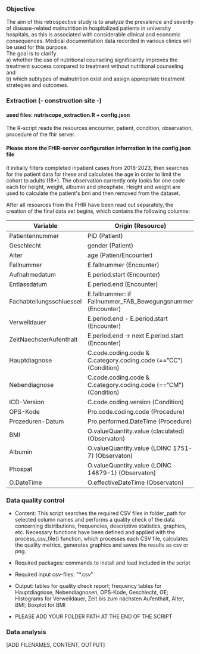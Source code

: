 ### Objective

The aim of this retrospective study is to analyze the prevalence and severity 
of disease-related malnutrition in hospitalized patients in university hospitals, as this is associated with considerable clinical and economic consequences. 
Medical documentation data recorded in various clinics will be used for this purpose.<br/> 
The goal is to clarify <br/>
a) whether the use of nutritional counseling significantly improves the
treatment success compared to treatment without nutritional counseling and <br/>
b) which subtypes of malnutrition exist
and assign appropriate treatment strategies and outcomes.


### Extraction   (- construction site -)

#### used files: nutriscope_extraction.R + config.json

The R-script reads the resources encounter, patient, condition, observation, procedure of the fhir server.

#### Please store the FHIR-server configuration information in the config.json file

It initially filters completed inpatient cases from 2018-2023, then searches for the patient data for these and calculates the age in order to limit the cohort to adults (18+).
The observation currently only looks for one code each for height, weight, albumin and phosphate. Height and weight are used to calculate the patient's bmi and then removed from the dataset.

After all resources from the FHIR have been read out separately, the creation of the final data set begins, which contains the following columns:

| Variable  | Origin (Resource)  | 
|---|---|
| Patientennummer  | PID (Patient)  | 
| Geschlecht  | gender (Patient)  |
|  Alter | age (Patien/Encounter)  | 
| Fallnummer | E.fallnummer (Encounter) |
| Aufnahmedatum | E.period.start (Encounter)  |
| Entlassdatum | E.period.end (Encounter) |
| Fachabteilungsschluessel | E.fallnummer: if Fallnummer_FAB_Bewegungsnummer (Encounter)|
| Verweildauer | E.period.end - E.period.start (Encounter)|
| ZeitNaechsterAufenthalt | E.period.end → next E.period.start (Encounter)|
| Hauptdiagnose | C.code.coding.code & C.category.coding.code (==”CC”) (Condition)|
| Nebendiagnose | C.code.coding.code & C.category.coding.code (==”CM”) (Condition)|
| ICD-Version | C.code.coding.version (Condition)|
| OPS-Kode | Pro.code.coding.code (Procedure)|
| Prozeduren-Datum | Pro.performed.DateTime (Procedure)|
| BMI | O.valueQuantity.value (claculated) (Observaton)|
| Albumin | O.valueQuantity.value (LOINC 1751-7) (Observaton)|
| Phospat | O.valueQuantity.value (LOINC 14879-1) (Observaton)|
| O.DateTime | O.effectiveDateTime (Observaton) |




### Data quality control

- Content: This script searches the required CSV files in folder_path for selected column names and performs a quality check of the data concerning distributions, frequencies, descriptive statistics, graphics, etc. Necessary functions have been defined and applied with the process_csv_file() function, which processes each CSV file, calculates the quality metrics, generates graphics and saves the results as csv or png.

- Required packages: commands to install and load included in the script
  
- Required input csv-files: "*.csv"

- Output: tables for quality check report; frequency tables for Hauptdiagnose, Nebendiagnosen, OPS-Kode, Geschlecht, OE; Histograms for Verweildauer, Zeit bis zum nächsten Aufenthalt, Alter, BMI; Boxplot for BMI

- PLEASE ADD YOUR FOLDER PATH AT THE END OF THE SCRIPT 
  
### Data analysis

[ADD FILENAMES, CONTENT, OUTPUT]

